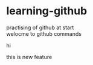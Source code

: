 # learning-github
practising of github at start
<br>
welocme to github commands

hi 

this is new feature

